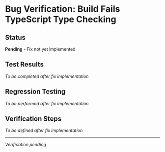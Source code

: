 # Bug Verification: Build Fails TypeScript Type Checking

## Status
**Pending** - Fix not yet implemented

## Test Results
*To be completed after fix implementation*

## Regression Testing
*To be performed after fix implementation*

## Verification Steps
*To be defined after fix implementation*

---
*Verification pending*